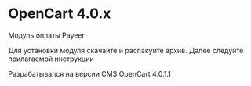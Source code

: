 OpenCart 4.0.x
======
Модуль оплаты Payeer

Для установки модуля скачайте и распакуйте архив.
Далее следуйте прилагаемой инструкции

Разрабатывался на версии CMS OpenCart 4.0.1.1
